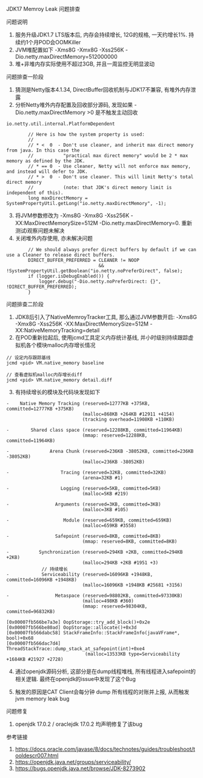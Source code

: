 JDK17 Memroy Leak 问题排查

问题说明


1. 服务升级JDK1.7 LTS版本后, 内存会持续增长, 12G的规格, 一天约增长1%. 持续约1个月POD会OOMKiller
2. JVM堆配置如下 -Xms8G -Xmx8G -Xss256K -Dio.netty.maxDirectMemory=512000000
3. 堆+非堆内存实际使用不超过3GB, 并且一周监控无明显波动

问题排查一阶段

1. 猜测是Netty版本4.1.34,  DirectBuffer回收机制与JDK17不兼容, 有堆外内存泄露
2. 分析Netty堆外内存配置及回收部分源码, 发现如果 -Dio.netty.maxDirectMemory >0 是不触发主动回收
```
io.netty.util.internal.PlatformDependent

        // Here is how the system property is used:
        //
        // * <  0  - Don't use cleaner, and inherit max direct memory from java. In this case the
        //           "practical max direct memory" would be 2 * max memory as defined by the JDK.
        // * == 0  - Use cleaner, Netty will not enforce max memory, and instead will defer to JDK.
        // * >  0  - Don't use cleaner. This will limit Netty's total direct memory
        //           (note: that JDK's direct memory limit is independent of this).
        long maxDirectMemory = SystemPropertyUtil.getLong("io.netty.maxDirectMemory", -1);

```
3. 将JVM参数修改为 -Xms8G -Xmx8G -Xss256K -XX:MaxDirectMemorySize=512M -Dio.netty.maxDirectMemory=0. 重新测试i观察问题未解决
4. 关闭堆外内存使用, 亦未解决问题
```
        // We should always prefer direct buffers by default if we can use a Cleaner to release direct buffers.
        DIRECT_BUFFER_PREFERRED = CLEANER != NOOP
                                  && !SystemPropertyUtil.getBoolean("io.netty.noPreferDirect", false);
        if (logger.isDebugEnabled()) {
            logger.debug("-Dio.netty.noPreferDirect: {}", !DIRECT_BUFFER_PREFERRED);
        }
```


问题排查二阶段

1. JDK8后引入了NativeMemroyTracker工具, 那么通过JVM参数开启:  -Xms8G -Xmx8G -Xss256K -XX:MaxDirectMemorySize=512M -XX:NativeMemoryTracking=detail
2. 在POD重新拉起后, 使用jcmd工具定义内存统计基线, 并小时级别持续跟踪虚拟机各个模块malloc内存增长情况
```
// 设定内存跟踪基线
jcmd <pid> VM.native_memory baseline

// 查看虚拟机malloc内存增长diff
jcmd <pid> VM.native_memory detail.diff
```
3. 有持续增长的模块及代码块发现如下
```
-    Native Memory Tracking (reserved=12777KB +375KB, committed=12777KB +375KB)
                            (malloc=868KB +264KB #12911 +4154)
                            (tracking overhead=11908KB +110KB)

-        Shared class space (reserved=12288KB, committed=11964KB)
                            (mmap: reserved=12288KB, committed=11964KB)

-               Arena Chunk (reserved=236KB -38052KB, committed=236KB -38052KB)
                            (malloc=236KB -38052KB)

-                   Tracing (reserved=32KB, committed=32KB)
                            (arena=32KB #1)

-                   Logging (reserved=5KB, committed=5KB)
                            (malloc=5KB #219)

-                 Arguments (reserved=3KB, committed=3KB)
                            (malloc=3KB #105)

-                    Module (reserved=659KB, committed=659KB)
                            (malloc=659KB #3558)

-                 Safepoint (reserved=8KB, committed=8KB)
                            (mmap: reserved=8KB, committed=8KB)

-           Synchronization (reserved=294KB +2KB, committed=294KB +2KB)
                            (malloc=294KB +2KB #1951 +3)
             // 持续增长
-            Serviceability (reserved=16096KB +1948KB, committed=16096KB +1948KB)
                            (malloc=16096KB +1948KB #25681 +3156)

-                 Metaspace (reserved=98802KB, committed=97330KB)
                            (malloc=498KB #360)
                            (mmap: reserved=98304KB, committed=96832KB)
```

```
[0x00007fb566be7a3e] OopStorage::try_add_block()+0x2e
[0x00007fb566be80ad] OopStorage::allocate()+0x3d
[0x00007fb566dabc58] StackFrameInfo::StackFrameInfo(javaVFrame*, bool)+0x68
[0x00007fb566dac7d4] ThreadStackTrace::dump_stack_at_safepoint(int)+0xe4
                             (malloc=13533KB type=Serviceability +1684KB #21927 +2728)
```
4. 通过openjdk源码分析, 这部分是在dump线程堆栈, 所有线程进入safepoint的相关逻辑. 最终在openjdk的issue中发现了这个Bug

5. 触发的原因是CAT Client会每分钟 dump 所有线程的对账并上报, 从而触发jvm memory leak bug

问题修复

1. openjdk 17.0.2 / oraclejdk 17.0.2 均声明修复了该bug


参考链接

1. https://docs.oracle.com/javase/8/docs/technotes/guides/troubleshoot/tooldescr007.html
2. https://openjdk.java.net/groups/serviceability/
3. https://bugs.openjdk.java.net/browse/JDK-8273902
